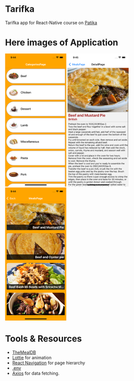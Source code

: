 # Tarifka
Tarifka app for React-Native course on [Patika](https://app.patika.dev)

# Here images of Application

<img src="./src/assets/ScreenShots/categoriespage.png" width="200px" />
<img src="./src/assets/ScreenShots/detailpage.png" width="200px" />
<img src="./src/assets/ScreenShots/mealspage.png" width="200px" />

# Tools & Resources

- [TheMealDB](https://www.themealdb.com/api.php)
- [Lottie](https://github.com/lottie-react-native/lottie-react-native) for animation
- [React Navigation](https://reactnavigation.org/) for page hierarchy
- [.env](https://github.com/motdotla/dotenv)
- [Axios](https://github.com/axios/axios) for data fetching.

# 